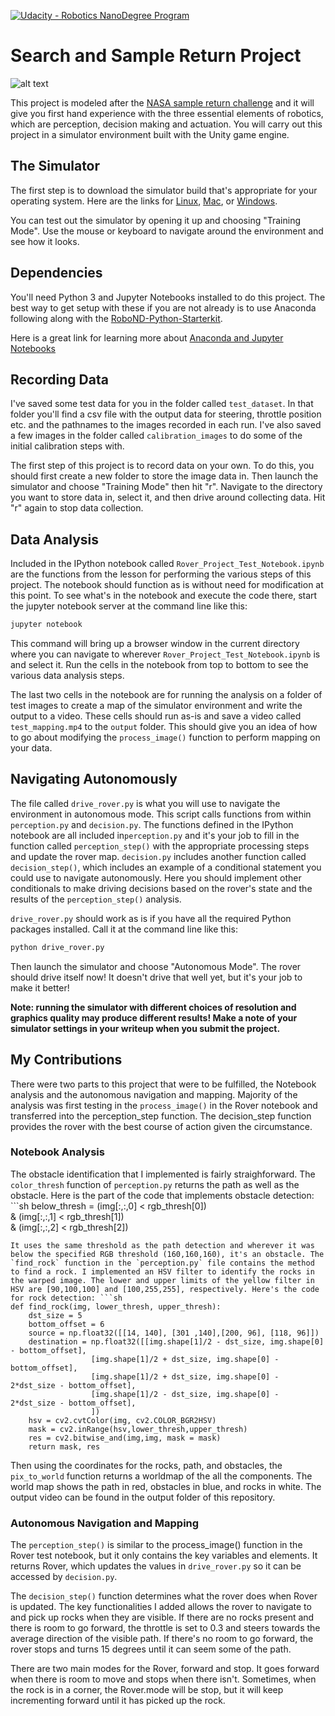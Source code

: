 [//]: # (Image References)
[image_0]: ./misc/rover_image.jpg
[![Udacity - Robotics NanoDegree Program](https://s3-us-west-1.amazonaws.com/udacity-robotics/Extra+Images/RoboND_flag.png)](https://www.udacity.com/robotics)
# Search and Sample Return Project


![alt text][image_0] 

This project is modeled after the [NASA sample return challenge](https://www.nasa.gov/directorates/spacetech/centennial_challenges/sample_return_robot/index.html) and it will give you first hand experience with the three essential elements of robotics, which are perception, decision making and actuation.  You will carry out this project in a simulator environment built with the Unity game engine.  

## The Simulator
The first step is to download the simulator build that's appropriate for your operating system.  Here are the links for [Linux](https://s3-us-west-1.amazonaws.com/udacity-robotics/Rover+Unity+Sims/Linux_Roversim.zip), [Mac](	https://s3-us-west-1.amazonaws.com/udacity-robotics/Rover+Unity+Sims/Mac_Roversim.zip), or [Windows](https://s3-us-west-1.amazonaws.com/udacity-robotics/Rover+Unity+Sims/Windows_Roversim.zip).  

You can test out the simulator by opening it up and choosing "Training Mode".  Use the mouse or keyboard to navigate around the environment and see how it looks.

## Dependencies
You'll need Python 3 and Jupyter Notebooks installed to do this project.  The best way to get setup with these if you are not already is to use Anaconda following along with the [RoboND-Python-Starterkit](https://github.com/ryan-keenan/RoboND-Python-Starterkit). 


Here is a great link for learning more about [Anaconda and Jupyter Notebooks](https://classroom.udacity.com/courses/ud1111)

## Recording Data
I've saved some test data for you in the folder called `test_dataset`.  In that folder you'll find a csv file with the output data for steering, throttle position etc. and the pathnames to the images recorded in each run.  I've also saved a few images in the folder called `calibration_images` to do some of the initial calibration steps with.  

The first step of this project is to record data on your own.  To do this, you should first create a new folder to store the image data in.  Then launch the simulator and choose "Training Mode" then hit "r".  Navigate to the directory you want to store data in, select it, and then drive around collecting data.  Hit "r" again to stop data collection.

## Data Analysis
Included in the IPython notebook called `Rover_Project_Test_Notebook.ipynb` are the functions from the lesson for performing the various steps of this project.  The notebook should function as is without need for modification at this point.  To see what's in the notebook and execute the code there, start the jupyter notebook server at the command line like this:

```sh
jupyter notebook
```

This command will bring up a browser window in the current directory where you can navigate to wherever `Rover_Project_Test_Notebook.ipynb` is and select it.  Run the cells in the notebook from top to bottom to see the various data analysis steps.  

The last two cells in the notebook are for running the analysis on a folder of test images to create a map of the simulator environment and write the output to a video.  These cells should run as-is and save a video called `test_mapping.mp4` to the `output` folder.  This should give you an idea of how to go about modifying the `process_image()` function to perform mapping on your data.  

## Navigating Autonomously
The file called `drive_rover.py` is what you will use to navigate the environment in autonomous mode.  This script calls functions from within `perception.py` and `decision.py`.  The functions defined in the IPython notebook are all included in`perception.py` and it's your job to fill in the function called `perception_step()` with the appropriate processing steps and update the rover map. `decision.py` includes another function called `decision_step()`, which includes an example of a conditional statement you could use to navigate autonomously.  Here you should implement other conditionals to make driving decisions based on the rover's state and the results of the `perception_step()` analysis.

`drive_rover.py` should work as is if you have all the required Python packages installed. Call it at the command line like this: 

```sh
python drive_rover.py
```  

Then launch the simulator and choose "Autonomous Mode".  The rover should drive itself now!  It doesn't drive that well yet, but it's your job to make it better!  

**Note: running the simulator with different choices of resolution and graphics quality may produce different results!  Make a note of your simulator settings in your writeup when you submit the project.**

## My Contributions
There were two parts to this project that were to be fulfilled, the Notebook analysis and the autonomous navigation and mapping. Majority of the analysis was first testing in the `process_image()` in the Rover notebook and transferred into the perception_step function. The decision_step function provides the rover with the best course of action given the circumstance.

### Notebook Analysis
The obstacle identification that I implemented is fairly straighforward.  The `color_thresh` function of `perception.py` returns the path as well as the obstacle. Here is the part of the code that implements obstacle detection: ```sh
    below_thresh = (img[:,:,0] < rgb_thresh[0]) \
                 & (img[:,:,1] < rgb_thresh[1]) \
                 & (img[:,:,2] < rgb_thresh[2])
```
It uses the same threshold as the path detection and wherever it was below the specified RGB threshold (160,160,160), it's an obstacle. The `find_rock` function in the `perception.py` file contains the method to find a rock. I implemented an HSV filter to identify the rocks in the warped image. The lower and upper limits of the yellow filter in HSV are [90,100,100] and [100,255,255], respectively. Here's the code for rock detection: ```sh
def find_rock(img, lower_thresh, upper_thresh):
    dst_size = 5 
    bottom_offset = 6
    source = np.float32([[14, 140], [301 ,140],[200, 96], [118, 96]])
    destination = np.float32([[img.shape[1]/2 - dst_size, img.shape[0] - bottom_offset],
                  [img.shape[1]/2 + dst_size, img.shape[0] - bottom_offset],
                  [img.shape[1]/2 + dst_size, img.shape[0] - 2*dst_size - bottom_offset], 
                  [img.shape[1]/2 - dst_size, img.shape[0] - 2*dst_size - bottom_offset],
                  ])
    hsv = cv2.cvtColor(img, cv2.COLOR_BGR2HSV)
    mask = cv2.inRange(hsv,lower_thresh,upper_thresh)
    res = cv2.bitwise_and(img,img, mask = mask)
    return mask, res
```
Then using the coordinates for the rocks, path, and obstacles, the `pix_to_world` function returns a worldmap of the all the components. The world map shows the path in red, obstacles in blue, and rocks in white. The output video can be found in the output folder of this repository.

### Autonomous Navigation and Mapping
The `perception_step()` is similar to the process_image() function in the Rover test notebook, but it only contains the key variables and elements. It returns Rover, which updates the values in `drive_rover.py` so it can be accessed by `decision.py`. 

The `decision_step()` function determines what the rover does when Rover is updated. The key functionalities I added allows the rover to navigate to and pick up rocks when they are visible. If there are no rocks present and there is room to go forward, the throttle is set to 0.3 and steers towards the average direction of the visible path. If there's no room to go forward, the rover stops and turns 15 degrees until it can seem some of the path.

There are two main modes for the Rover, forward and stop. It goes forward when there is room to move and stops when there isn't. Sometimes, when the rock is in a corner, the Rover.mode will be stop, but it will keep incrementing forward until it has picked up the rock.









